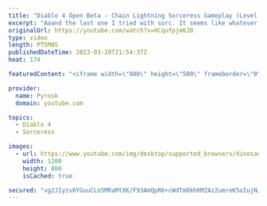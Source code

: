 ```yaml
---
title: "Diablo 4 Open Beta - Chain Lightning Sorceress Gameplay (Level 25, No Commentary)"
excerpt: "Aaand the last one I tried with sorc. It seems like whatever you do with a sorc you end up being OP. #diablo4 #sorceress ..."
originalUrl: https://youtube.com/watch?v=HCqufpjm6J0
type: video
length: PT5M8S
publishedDateTime: 2023-03-20T21:54:37Z
heat: 174

featuredContent: "<iframe width=\"800\" height=\"500\" frameborder=\"0\" src=\"https://www.youtube.com/embed/HCqufpjm6J0\" allow=\"accelerometer; autoplay; encrypted-media; gyroscope; picture-in-picture\" allowfullscreen></iframe>"

provider:
  name: Pyrosk
  domain: youtube.com

topics:
  - Diablo 4
  - Sorceress

images:
  - url: https://www.youtube.com/img/desktop/supported_browsers/dinosaur.png
    width: 1200
    height: 800
    isCached: true

secured: "vg2JIyzv6YGuuCLn5MRaMtXK/F93AmQpR6+cWdTmOkhKMZAz2umreK5oIujNJP+3chqJZkn/jTTHCkNhldhLLc1zsiXsycDdTJ81Ee0jZ4tL5De9GC4a+nuToab0UgJSIW65heRtlUa75bIkGC4NypC9o9bNrNaByQIJ+mW6PghVyDojXj/nFdvPHN4vTbd/X2SPOfHv3xktkttOZyi+1KBqyRDKdoPJ0gu2i5diVhBvMwpkAharLDy7V7XNzHJAULTLl2eZsWzp9v937tJWD1a1K0xbcu6iK/7/cCytHBjRXVuqFyocXPYloKEiAMgeFw/VsbWVAJql+h1QhBsaXMDenSH6IasU05z5aaaXFvkzkBKbVFfv3a+OEbIMf73bmRCqM8Vxo0Zlgld75+W2Lg==;Hrp054JMSLoCfN5aCeOApw=="
---
```


